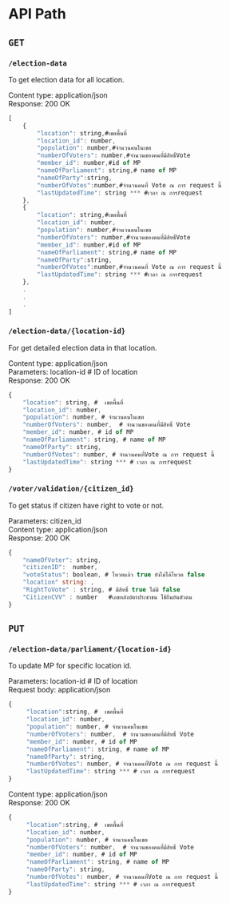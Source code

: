 # API Path

##  ```GET```

### ```/election-data```
To get election data for all location.  

Content type: application/json  
Response: 200 OK  
```js
[
    {
        "location": string,#เขตพื้นที่
        "location_id": number, 
        "population": number,#จำนวนคนในเขต
        "numberOfVoters": number,#จำนวนของคนที่มีสิทธิ์Vote
        "member_id": number,#id of MP
        "nameOfParliament": string,# name of MP
        "nameOfParty":string,
        "numberOfVotes":number,#จำนวนคนที่ Vote ณ การ request นี้
        "lastUpdatedTime": string *** #เวลา ณ การrequest
    },
    {
        "location": string,#เขตพื้นที่
        "location_id": number, 
        "population": number,#จำนวนคนในเขต
        "numberOfVoters": number,#จำนวนของคนที่มีสิทธิ์Vote
        "member_id": number,#id of MP
        "nameOfParliament": string,# name of MP
        "nameOfParty":string,
        "numberOfVotes":number,#จำนวนคนที่ Vote ณ การ request นี้
        "lastUpdatedTime": string *** #เวลา ณ การrequest
    },
    .
    .
    .
]
```

### ```/election-data/{location-id}```
For get detailed election data in that location.  

Content type: application/json  
Parameters: location-id  # ID of location  
Response: 200 OK  
```js
{
    "location": string,	#  เขตพื้นที่
    "location_id": number, 
    "population": number, # จำนวนคนในเขต
    "numberOfVoters": number,  # จำนวนของคนที่มีสิทธิ์ Vote
    "member_id": number, # id of MP
    "nameOfParliament": string, # name of MP
    "nameOfParty": string,
    "numberOfVotes": number, # จำนวนคนที่Vote ณ การ request นี้
    "lastUpdatedTime": string *** # เวลา ณ การrequest
}
```


### ```/voter/validation/{citizen_id}```
To get status if citizen have right to vote or not.  

Parameters: citizen_id    
Content type: application/json    
Response: 200 OK    
```js
{
    "nameOfVoter": string, 
    "citizenID":  number, 
    "voteStatus": boolean, # โหวตแล้ว true ยังไม่ได้โหวต false
    "location" string: ,
    "RightToVote" : string, # มีสิทธิ์ true ไม่มี false
    "CitizenCVV" : number   #เลขหลังบัตรประชาชน ใช้ยืนยันตัวตน
}
```

## ```PUT```

### ```/election-data/parliament/{location-id}```
To update MP for specific location id.  

Parameters: location-id  # ID of location  
Request body: application/json  
```js
{
     "location":string,	#  เขตพื้นที่
     "location_id": number, 
     "population": number, # จำนวนคนในเขต
     "numberOfVoters": number,  # จำนวนของคนที่มีสิทธิ์ Vote
     "member_id": number, # id of MP
     "nameOfParliament": string, # name of MP
     "nameOfParty": string,
     "numberOfVotes": number, # จำนวนคนที่Vote ณ การ request นี้
     "lastUpdatedTime": string *** # เวลา ณ การrequest
}

```
Content type: application/json  
Response: 200 OK  
```js
{
     "location":string,	#  เขตพื้นที่
     "location_id": number, 
     "population": number, # จำนวนคนในเขต
     "numberOfVoters": number,  # จำนวนของคนที่มีสิทธิ์ Vote
     "member_id": number, # id of MP
     "nameOfParliament": string, # name of MP
     "nameOfParty": string,
     "numberOfVotes": number, # จำนวนคนที่Vote ณ การ request นี้
     "lastUpdatedTime": string *** # เวลา ณ การrequest
}
```